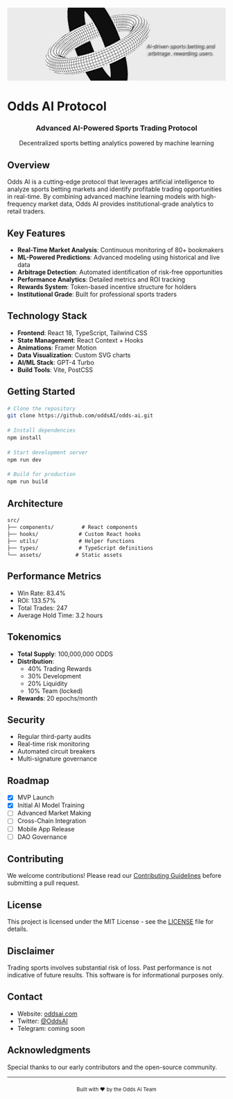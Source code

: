 ![Mon Logo](./oddsbanner.png)

# Odds AI Protocol

<div align="center">
  <h3>Advanced AI-Powered Sports Trading Protocol</h3>
  <p>Decentralized sports betting analytics powered by machine learning</p>
</div>

## Overview

Odds AI is a cutting-edge protocol that leverages artificial intelligence to analyze sports betting markets and identify profitable trading opportunities in real-time. By combining advanced machine learning models with high-frequency market data, Odds AI provides institutional-grade analytics to retail traders.

## Key Features

- **Real-Time Market Analysis**: Continuous monitoring of 80+ bookmakers
- **ML-Powered Predictions**: Advanced modeling using historical and live data
- **Arbitrage Detection**: Automated identification of risk-free opportunities
- **Performance Analytics**: Detailed metrics and ROI tracking
- **Rewards System**: Token-based incentive structure for holders
- **Institutional Grade**: Built for professional sports traders

## Technology Stack

- **Frontend**: React 18, TypeScript, Tailwind CSS
- **State Management**: React Context + Hooks
- **Animations**: Framer Motion
- **Data Visualization**: Custom SVG charts
- **AI/ML Stack**: GPT-4 Turbo
- **Build Tools**: Vite, PostCSS

## Getting Started

```bash
# Clone the repository
git clone https://github.com/oddsAI/odds-ai.git

# Install dependencies
npm install

# Start development server
npm run dev

# Build for production
npm run build
```

## Architecture

```
src/
├── components/         # React components
├── hooks/             # Custom React hooks
├── utils/             # Helper functions
├── types/             # TypeScript definitions
└── assets/           # Static assets
```

## Performance Metrics

- Win Rate: 83.4%
- ROI: 133.57%
- Total Trades: 247
- Average Hold Time: 3.2 hours

## Tokenomics

- **Total Supply**: 100,000,000 ODDS
- **Distribution**: 
  - 40% Trading Rewards
  - 30% Development
  - 20% Liquidity
  - 10% Team (locked)
- **Rewards**: 20 epochs/month

## Security

- Regular third-party audits
- Real-time risk monitoring
- Automated circuit breakers
- Multi-signature governance

## Roadmap

- [x] MVP Launch
- [x] Initial AI Model Training
- [ ] Advanced Market Making
- [ ] Cross-Chain Integration
- [ ] Mobile App Release
- [ ] DAO Governance

## Contributing

We welcome contributions! Please read our [Contributing Guidelines](CONTRIBUTING.md) before submitting a pull request.

## License

This project is licensed under the MIT License - see the [LICENSE](LICENSE) file for details.

## Disclaimer

Trading sports involves substantial risk of loss. Past performance is not indicative of future results. This software is for informational purposes only.

## Contact

- Website: [oddsai.com](https://oddsai.xyz)
- Twitter: [@OddsAI](https://twitter.com/OddsAI)
- Telegram: coming soon

## Acknowledgments

Special thanks to our early contributors and the open-source community.

---

<div align="center">
  <sub>Built with ❤️ by the Odds AI Team</sub>
</div>
